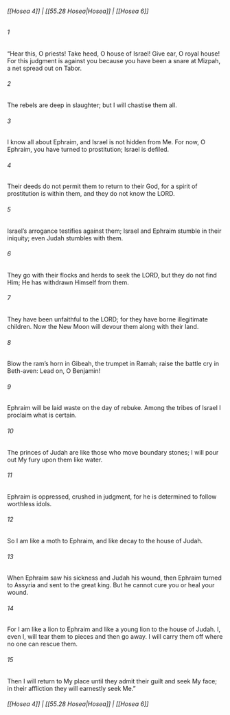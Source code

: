 
###### [[Hosea 4]] | [[55.28 Hosea|Hosea]] | [[Hosea 6]]

###### 1
“Hear this, O priests! Take heed, O house of Israel! Give ear, O royal house! For this judgment is against you because you have been a snare at Mizpah, a net spread out on Tabor.
###### 2
The rebels are deep in slaughter; but I will chastise them all.
###### 3
I know all about Ephraim, and Israel is not hidden from Me. For now, O Ephraim, you have turned to prostitution; Israel is defiled.
###### 4
Their deeds do not permit them to return to their God, for a spirit of prostitution is within them, and they do not know the LORD.
###### 5
Israel’s arrogance testifies against them; Israel and Ephraim stumble in their iniquity; even Judah stumbles with them.
###### 6
They go with their flocks and herds to seek the LORD, but they do not find Him; He has withdrawn Himself from them.
###### 7
They have been unfaithful to the LORD; for they have borne illegitimate children. Now the New Moon will devour them along with their land.
###### 8
Blow the ram’s horn in Gibeah, the trumpet in Ramah; raise the battle cry in Beth-aven: Lead on, O Benjamin!
###### 9
Ephraim will be laid waste on the day of rebuke. Among the tribes of Israel I proclaim what is certain.
###### 10
The princes of Judah are like those who move boundary stones; I will pour out My fury upon them like water.
###### 11
Ephraim is oppressed, crushed in judgment, for he is determined to follow worthless idols.
###### 12
So I am like a moth to Ephraim, and like decay to the house of Judah.
###### 13
When Ephraim saw his sickness and Judah his wound, then Ephraim turned to Assyria and sent to the great king. But he cannot cure you or heal your wound.
###### 14
For I am like a lion to Ephraim and like a young lion to the house of Judah. I, even I, will tear them to pieces and then go away. I will carry them off where no one can rescue them.
###### 15
Then I will return to My place until they admit their guilt and seek My face; in their affliction they will earnestly seek Me.”

###### [[Hosea 4]] | [[55.28 Hosea|Hosea]] | [[Hosea 6]]
